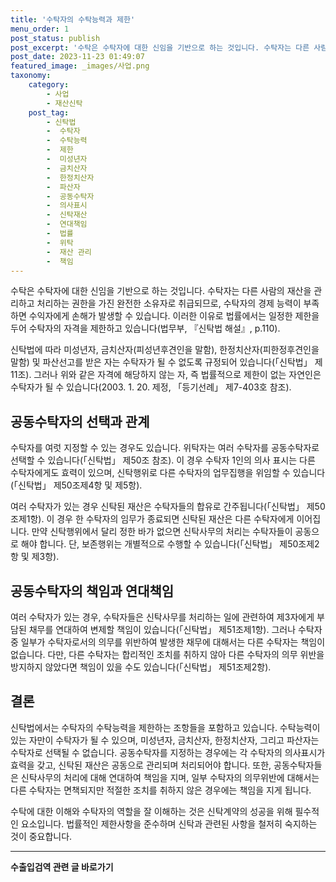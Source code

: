 ```yaml
---
title: '수탁자의 수탁능력과 제한'
menu_order: 1
post_status: publish
post_excerpt: '수탁은 수탁자에 대한 신임을 기반으로 하는 것입니다. 수탁자는 다른 사람의 재산을 관리하고 처리하는 권한을 가진 완전한 소유자로 취급되므로, 수탁자의 경제 능력이 부족하면 수익자에게 손해가 발생할 수 있습니다. 이러한 이유로 법률에서는 일정한 제한을 두어 수탁자의 자격을 제한하고 있습니다 법무부,  신탁법 해설 , p.110 .'
post_date: 2023-11-23 01:49:07
featured_image: _images/사업.png
taxonomy:
    category:
        - 사업
        - 재산신탁
    post_tag:
        - 신탁법
        -  수탁자
        -  수탁능력
        -  제한
        -  미성년자
        -  금치산자
        -  한정치산자
        -  파산자
        -  공동수탁자
        -  의사표시
        -  신탁재산
        -  연대책임
        -  법률
        -  위탁
        -  재산 관리
        -  책임
---
```



수탁은 수탁자에 대한 신임을 기반으로 하는 것입니다. 수탁자는 다른 사람의 재산을 관리하고 처리하는 권한을 가진 완전한 소유자로 취급되므로, 수탁자의 경제 능력이 부족하면 수익자에게 손해가 발생할 수 있습니다. 이러한 이유로 법률에서는 일정한 제한을 두어 수탁자의 자격을 제한하고 있습니다(법무부, 『신탁법 해설』, p.110).

신탁법에 따라 미성년자, 금치산자(피성년후견인을 말함), 한정치산자(피한정후견인을 말함) 및 파산선고를 받은 자는 수탁자가 될 수 없도록 규정되어 있습니다(「신탁법」 제11조). 그러나 위와 같은 자격에 해당하지 않는 자, 즉 법률적으로 제한이 없는 자연인은 수탁자가 될 수 있습니다(2003. 1. 20. 제정, 「등기선례」 제7-403호 참조).

## 공동수탁자의 선택과 관계

수탁자를 여럿 지정할 수 있는 경우도 있습니다. 위탁자는 여러 수탁자를 공동수탁자로 선택할 수 있습니다(「신탁법」 제50조 참조). 이 경우 수탁자 1인의 의사 표시는 다른 수탁자에게도 효력이 있으며, 신탁행위로 다른 수탁자의 업무집행을 위임할 수 있습니다(「신탁법」 제50조제4항 및 제5항).

여러 수탁자가 있는 경우 신탁된 재산은 수탁자들의 합유로 간주됩니다(「신탁법」 제50조제1항). 이 경우 한 수탁자의 임무가 종료되면 신탁된 재산은 다른 수탁자에게 이어집니다. 만약 신탁행위에서 달리 정한 바가 없으면 신탁사무의 처리는 수탁자들이 공동으로 해야 합니다. 단, 보존행위는 개별적으로 수행할 수 있습니다(「신탁법」 제50조제2항 및 제3항).

## 공동수탁자의 책임과 연대책임

여러 수탁자가 있는 경우, 수탁자들은 신탁사무를 처리하는 일에 관련하여 제3자에게 부담된 채무를 연대하여 변제할 책임이 있습니다(「신탁법」 제51조제1항). 그러나 수탁자 중 일부가 수탁자로서의 의무를 위반하여 발생한 채무에 대해서는 다른 수탁자는 책임이 없습니다. 다만, 다른 수탁자는 합리적인 조치를 취하지 않아 다른 수탁자의 의무 위반을 방지하지 않았다면 책임이 있을 수도 있습니다(「신탁법」 제51조제2항).

## 결론

신탁법에서는 수탁자의 수탁능력을 제한하는 조항들을 포함하고 있습니다. 수탁능력이 있는 자만이 수탁자가 될 수 있으며, 미성년자, 금치산자, 한정치산자, 그리고 파산자는 수탁자로 선택될 수 없습니다. 공동수탁자를 지정하는 경우에는 각 수탁자의 의사표시가 효력을 갖고, 신탁된 재산은 공동으로 관리되며 처리되어야 합니다. 또한, 공동수탁자들은 신탁사무의 처리에 대해 연대하여 책임을 지며, 일부 수탁자의 의무위반에 대해서는 다른 수탁자는 면책되지만 적절한 조치를 취하지 않은 경우에는 책임을 지게 됩니다.

수탁에 대한 이해와 수탁자의 역할을 잘 이해하는 것은 신탁계약의 성공을 위해 필수적인 요소입니다. 법률적인 제한사항을 준수하며 신탁과 관련된 사항을 철저히 숙지하는 것이 중요합니다.


<!-- wp:separator -->
<hr class="wp-block-separator has-alpha-channel-opacity"/>
<!-- /wp:separator -->

<!-- wp:group {"backgroundColor":"base","layout":{"type":"constrained"}} -->
<div class="wp-block-group has-base-background-color has-background"><!-- wp:paragraph {"align":"center","fontSize":"medium"} -->
<p class="has-text-align-center has-large-font-size"><strong>수출입검역 관련 글 바로가기</strong></p>
<!-- /wp:paragraph -->


<!-- wp:latest-posts
{"categories":[{"id":15006,"count":19,"description":"","link":"https://uknowlaw.com/category/%ec%88%98%ec%b6%9c%ec%9e%85%ea%b2%80%ec%97%ad/","name":"수출입검역","slug":"수출입검역","taxonomy":"category","parent":0,"meta":[],"_links":{"self":[{"href":"https://uknowlaw.com/wp-json/wp/v2/categories/15006"}],"collection":[{"href":"https://uknowlaw.com/wp-json/wp/v2/categories"}],"about":[{"href":"https://uknowlaw.com/wp-json/wp/v2/taxonomies/category"}],"wp:post_type":[{"href":"https://uknowlaw.com/wp-json/wp/v2/posts?categories=15006"}],"curies":[{"name":"wp","href":"https://api.w.org/{rel}","templated":true}]}}],"postsToShow":100,"excerptLength":28,"postLayout":"grid","columns":2,"featuredImageAlign":"left","featuredImageSizeSlug":"large","fontSize":"small"} /--></div>
<!-- /wp:group -->